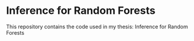 # Inference for Random Forests
This repository contains the code used in my thesis: Inference for Random Forests
